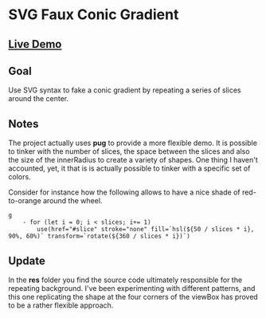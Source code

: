 # SVG Faux Conic Gradient

## [Live Demo](https://codepen.io/borntofrappe/full/vYYMENR)

## Goal

Use SVG syntax to fake a conic gradient by repeating a series of slices around the center.

## Notes

The project actually uses **pug** to provide a more flexible demo. It is possible to tinker with the number of slices, the space between the slices and also the size of the innerRadius to create a variety of shapes. One thing I haven't accounted, yet, it that is is actually possible to tinker with a specific set of colors.

Consider for instance how the following allows to have a nice shade of red-to-orange around the wheel.

```pug
g
    - for (let i = 0; i < slices; i+= 1)
        use(href="#slice" stroke="none" fill=`hsl(${50 / slices * i}, 90%, 60%)` transform=`rotate(${360 / slices * i})`)
```

## Update

In the **res** folder you find the source code ultimately responsible for the repeating background. I've been experimenting with different patterns, and this one replicating the shape at the four corners of the viewBox has proved to be a rather flexible approach.

